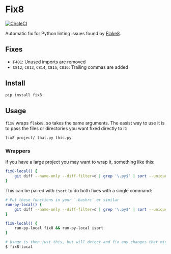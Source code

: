 # Fix8

[![CircleCI](https://circleci.com/gh/PeterJCLaw/fix8.svg?style=svg)](https://circleci.com/gh/PeterJCLaw/fix8)

Automatic fix for Python linting issues found by [Flake8](https://flake8.pycqa.org/).

## Fixes

* `F401`: Unused imports are removed
* `C812`, `C813`, `C814`, `C815`, `C816`: Trailing commas are added

## Install

``` bash
pip install fix8
```

## Usage

`fix8` wraps `flake8`, so takes the same arguments. The easist way to use it is
to pass the files or directories you want fixed directly to it:

``` bash
fix8 project/ that.py this.py
```

### Wrappers

If you have a large project you may want to wrap it, something like this:

``` bash
fix8-local() {
    git diff --name-only --diff-filter=d | grep '\.py$' | sort --unique | xargs --no-run-if-empty fix8
}
```

This can be paired with `isort` to do both fixes with a single command:

``` bash
# Put these functions in your `.bashrc` or similar
run-py-local() {
    git diff --name-only --diff-filter=d | grep '\.py$' | sort --unique | xargs --no-run-if-empty "$@"
}

fix8-local() {
    run-py-local fix8 && run-py-local isort
}

# Usage is then just this, but will detect and fix any changes that might need fixing
$ fix8-local
```
